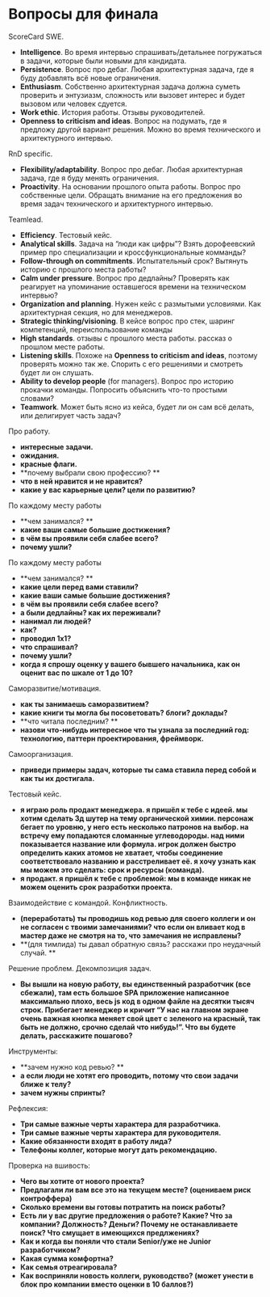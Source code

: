 # Вопросы для финала

ScoreCard SWE.
- **Intelligence**. Во время интервью спрашивать/детальнее погружаться в задачи, которые были новыми для кандидата.
- **Persistence**. Вопрос про дебаг. Любая архитектурная задача, где я буду добавлять всё новые ограничения.
- **Enthusiasm**. Собственно архитектурная задача должна суметь проверить и энтузиазм, сложность или вызовет интерес и будет вызовом или человек сдуется.
- **Work ethic**. История работы. Отзывы руководителей.
- **Openness to criticism and ideas**. Вопрос на подумать, где я предложу другой вариант решения. Можно во время технического и архитектурного интервью.

RnD specific.
- **Flexibility/adaptability**. Вопрос про дебаг. Любая архитектурная задача, где я буду менять ограничения.
- **Proactivity**. На основании прошлого опыта работы. Вопрос про собственные цели. Обращать внимание на его предложения во время задач технического и архитектурного интервью.

Teamlead.
- **Efficiency**. Тестовый кейс.
- **Analytical skills**. Задача на “люди как цифры”? Взять дорофеевский пример про специализации и кроссфункциональные комманды?
- **Follow-through on commitments**. Испытательный срок? Вытянуть историю с прошлого места работы?
- **Calm under pressure**. Вопрос про дедлайны? Проверять как реагирует на упоминание оставшегося времени на техническом интервью?
- **Organization and planning**. Нужен кейс с размытыми условиями. Как архитектурная секция, но для менеджеров.
- **Strategic thinking/visioning**. В кейсе вопрос про стек, шаринг компетенций, переиспользование команды
- **High standards**. отзывы с прошлого места работы. рассказ о прошлом месте работы.
- **Listening skills**. Похоже на **Openness to criticism and ideas**, поэтому проверять можно так же. Спорить с его решениями и смотреть будет ли он слушать.
- **Ability to develop people** (for managers). Вопрос про историю прокачки команды. Попросить объяснить что-то простыми словами?
- **Teamwork**. Может быть ясно из кейса, будет ли он сам всё делать, или делигирует часть задач?

Про работу.
- **интересные задачи.**
- **ожидания.**
- **красные флаги.**
- **почему выбрали свою профессию? **
- **что в ней нравится и не нравится?**
- **какие у вас карьерные цели? цели по развитию?**


По каждому месту работы
- **чем занимался? **
- **какие ваши самые большие достижения?**
- **в чём вы проявили себя слабее всего?**
- **почему ушли?**


По каждому месту работы
- **чем занимался? **
- **какие цели перед вами ставили?**
- **какие ваши самые большие достижения?**
- **в чём вы проявили себя слабее всего?**
- **а были дедлайны? как их переживали?**
- **нанимал ли людей?**
- **как?**
- **проводил 1х1?**
- **что спрашивал?**
- **почему ушли?**
- **когда я спрошу оценку у вашего бывшего начальника, как он оценит вас по шкале от 1 до 10?**


Саморазвитие/мотивация.
- **как ты занимаешь саморазвитием?**
- **какие книги ты могла бы посоветовать? блоги? доклады?**
- **что читала последним? **
- **назови что-нибудь интересное что ты узнала за последний год: технологию, паттерн проектирования, фреймворк.**

Самоорганизация.
- **приведи примеры задач, которые ты сама ставила перед собой и как ты их достигала.**

Тестовый кейс.
- **я играю роль продакт менеджера. я пришёл к тебе с идеей. мы хотим сделать 3д шутер на тему органической химии. персонаж бегает по уровню, у него есть несколько патронов на выбор. на встречу ему попадаются сломанные углеводороды. над ними показывается название или формула. игрок должен быстро определить каких атомов не хватает, чтобы соединение соответствовало названию и расстреливает её. я хочу узнать как мы можем это сделать: срок и ресурсы (команда).**
- **я продакт. я пришёл к тебе с проблемой: мы в команде никак не можем оценить срок разработки проекта.**


Взаимодействие с командой. Конфликтность.
- **(переработать) ты проводишь код ревью для своего коллеги и он не согласен с твоими замечаниями? что если он вливает код в мастер даже не смотря на то, что замечания не исправлены?**
- **(для тимлида) ты давал обратную связь? расскажи про неудачный случай. **

Решение проблем. Декомпозиция задач.
- **Вы вышли на новую работу, вы единственный разработчик (все сбежали), там есть большое SPA приложение написанное максимально плохо, весь js код в одном файле на десятки тысяч строк. Прибегает менеджер и кричит “У нас на главном экране очень важная кнопка меняет свой цвет с зеленого на красный, так быть не должно, срочно сделай что нибудь!”. Что вы будете делать, расскажите пошагово?**


Инструменты:
- **зачем нужно код ревью? **
- **а если люди не хотят его проводить, потому что свои задачи ближе к телу?**
- **зачем нужны спринты?**

Рефлексия:
- **Три самые важные черты характера для разработчика.**
- **Три самые важные черты характера для руководителя.**
- **Какие обязанности входят в работу лида?**
- **Телефоны коллег, которые могут дать рекомендацию.**

Проверка на вшивость:
- **Чего вы хотите от нового проекта?**
- **Предлагали ли вам все это на текущем месте? (оцениваем риск контроффера)**
- **Сколько времени вы готовы потратить на поиск работы?**
- **Есть ли у вас другие предложения о работе? Какие? Что за компании? Должность? Деньги? Почему не останавливаете поиск? Что смущает в имеющихся предлжениях?**
- **Как и когда вы поняли что стали Senior/уже не Junior разработчиком?**
- **Какая сумма комфортна?**
- **Как семья отреагировала?**
- **Как восприняли новость коллеги, руководство? (может унести в блок про компании вместо оценки в 10 баллов?)**

